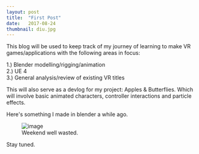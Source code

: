 ```yaml
---
layout: post
title:  "First Post"
date:   2017-08-24
thumbnail: diu.jpg
---
```


This blog will be used to keep track of my journey of learning to make VR games/applications with the following areas in focus:

1.) Blender modelling/rigging/animation  
2.) UE 4  
3.) General analysis/review of existing VR titles  

This will also serve as a devlog for my project: Apples & Butterflies. Which will involve basic animated characters, controller interactions and particle effects.  

Here's something I made in blender a while ago.  


<figure>
	<img src="{{ site.baseurl }}/assets/diu.jpg" alt="image">
	<figcaption>
		Weekend well wasted.
	</figcaption>
</figure>

Stay tuned.
